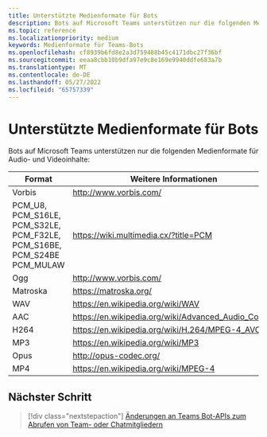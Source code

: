 ```yaml
---
title: Unterstützte Medienformate für Bots
description: Bots auf Microsoft Teams unterstützen nur die folgenden Medienformate für Audio- und Videoinhalte.
ms.topic: reference
ms.localizationpriority: medium
keywords: Medienformate für Teams-Bots
ms.openlocfilehash: cf8939b6fd8e2a3d759488b45c4171dbc27f36bf
ms.sourcegitcommit: eeaa8cbb10b9dfa97e9c8e169e9940ddfe683a7b
ms.translationtype: MT
ms.contentlocale: de-DE
ms.lasthandoff: 05/27/2022
ms.locfileid: "65757339"
---
```

# <a name="supported-media-formats-for-bots"></a>Unterstützte Medienformate für Bots

Bots auf Microsoft Teams unterstützen nur die folgenden Medienformate für Audio- und Videoinhalte:

| Format | Weitere Informationen |
| --- | --- |
| Vorbis | http://www.vorbis.com/ |
| PCM_U8, PCM_S16LE, PCM_S32LE, PCM_F32LE, PCM_S16BE, PCM_S24BE PCM_MULAW | https://wiki.multimedia.cx/?title=PCM |
| Ogg | http://www.vorbis.com/ |
| Matroska | https://matroska.org/ |
| WAV | https://en.wikipedia.org/wiki/WAV |
| AAC | https://en.wikipedia.org/wiki/Advanced_Audio_Coding |
| H264 | https://en.wikipedia.org/wiki/H.264/MPEG-4_AVC |
| MP3 | https://en.wikipedia.org/wiki/MP3 |
| Opus | http://opus-codec.org/ |
| MP4 | https://en.wikipedia.org/wiki/MPEG-4 |

## <a name="next-step"></a>Nächster Schritt

> [!div class="nextstepaction"]
> [Änderungen an Teams Bot-APIs zum Abrufen von Team- oder Chatmitgliedern](~/resources/team-chat-member-api-changes.md)
